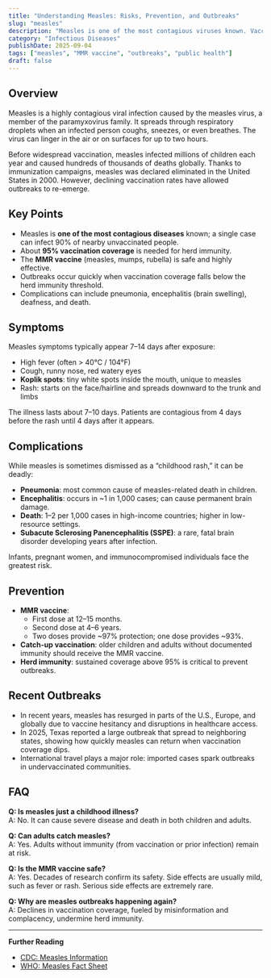 ```yaml
---
title: "Understanding Measles: Risks, Prevention, and Outbreaks"
slug: "measles"
description: "Measles is one of the most contagious viruses known. Vaccination prevents outbreaks and protects communities."
category: "Infectious Diseases"
publishDate: 2025-09-04
tags: ["measles", "MMR vaccine", "outbreaks", "public health"]
draft: false
---
```


## Overview
Measles is a highly contagious viral infection caused by the measles virus, a member of the paramyxovirus family. It spreads through respiratory droplets when an infected person coughs, sneezes, or even breathes. The virus can linger in the air or on surfaces for up to two hours.  

Before widespread vaccination, measles infected millions of children each year and caused hundreds of thousands of deaths globally. Thanks to immunization campaigns, measles was declared eliminated in the United States in 2000. However, declining vaccination rates have allowed outbreaks to re-emerge.

## Key Points
- Measles is **one of the most contagious diseases** known; a single case can infect 90% of nearby unvaccinated people.  
- About **95% vaccination coverage** is needed for herd immunity.  
- The **MMR vaccine** (measles, mumps, rubella) is safe and highly effective.  
- Outbreaks occur quickly when vaccination coverage falls below the herd immunity threshold.  
- Complications can include pneumonia, encephalitis (brain swelling), deafness, and death.  

## Symptoms
Measles symptoms typically appear 7–14 days after exposure:  
- High fever (often > 40°C / 104°F)  
- Cough, runny nose, red watery eyes  
- **Koplik spots**: tiny white spots inside the mouth, unique to measles  
- Rash: starts on the face/hairline and spreads downward to the trunk and limbs  

The illness lasts about 7–10 days. Patients are contagious from 4 days before the rash until 4 days after it appears.

## Complications
While measles is sometimes dismissed as a “childhood rash,” it can be deadly:  
- **Pneumonia**: most common cause of measles-related death in children.  
- **Encephalitis**: occurs in ~1 in 1,000 cases; can cause permanent brain damage.  
- **Death**: 1–2 per 1,000 cases in high-income countries; higher in low-resource settings.  
- **Subacute Sclerosing Panencephalitis (SSPE)**: a rare, fatal brain disorder developing years after infection.  

Infants, pregnant women, and immunocompromised individuals face the greatest risk.

## Prevention
- **MMR vaccine**:  
  - First dose at 12–15 months.  
  - Second dose at 4–6 years.  
  - Two doses provide ~97% protection; one dose provides ~93%.  
- **Catch-up vaccination**: older children and adults without documented immunity should receive the MMR vaccine.  
- **Herd immunity**: sustained coverage above 95% is critical to prevent outbreaks.  

## Recent Outbreaks
- In recent years, measles has resurged in parts of the U.S., Europe, and globally due to vaccine hesitancy and disruptions in healthcare access.  
- In 2025, Texas reported a large outbreak that spread to neighboring states, showing how quickly measles can return when vaccination coverage dips.  
- International travel plays a major role: imported cases spark outbreaks in undervaccinated communities.  

## FAQ
**Q: Is measles just a childhood illness?**  
A: No. It can cause severe disease and death in both children and adults.  

**Q: Can adults catch measles?**  
A: Yes. Adults without immunity (from vaccination or prior infection) remain at risk.  

**Q: Is the MMR vaccine safe?**  
A: Yes. Decades of research confirm its safety. Side effects are usually mild, such as fever or rash. Serious side effects are extremely rare.  

**Q: Why are measles outbreaks happening again?**  
A: Declines in vaccination coverage, fueled by misinformation and complacency, undermine herd immunity.  

---

**Further Reading**  
- [CDC: Measles Information](https://www.cdc.gov/measles/)  
- [WHO: Measles Fact Sheet](https://www.who.int/news-room/fact-sheets/detail/measles)  
